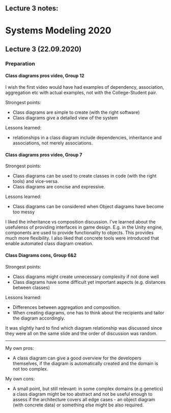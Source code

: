 Lecture 3 notes: 
------------------------
# Systems Modeling 2020

## Lecture 3 (22.09.2020)

### Preparation

#### Class diagrams pros video, Group 12

I wish the first video would have had examples of dependency, association, aggregation etc with actual examples, not with the College-Student pair.

Strongest points:
- Class diagrams are simple to create (with the right software)
- Class diagrams give a detailed view of the system

Lessons learned:
- relationships in a class diagram include dependencies, inheritance and associations, not merely associations.  


#### Class diagrams pros video, Group 7

Strongest points:
- Class diagrams can be used to create classes in code (with the right tools) and vice-versa.
- Class diagrams are concise and expressive.

Lessons learned:
- Class diagrams can be considered when Object diagrams have become too messy

I liked the inheritance vs composition discussion. I've learned about the usefulenss of providing interfaces in game design. E.g. in the Unity engine, components are used to provide functionality to objects. This provides much more flexibility.
I also liked that concrete tools were introduced that enable automated class diagram creation.

####  Class Diagrams cons, Group 6&2

Strongest points:
- Class diagrams might create unnecessary complexity if not done well
- Class diagrams have some difficult yet important aspects (e.g. distances between classes)

Lessons learned:
- Differences between aggregation and composition. 
- When creating diagrams, one has to think about the recipients and tailor the diagram accordingly.

It was slightly hard to find which diagram relationship was discussed since they were all on the same slide and the order of discussion was random.

----

My own pros:
- A class diagram can give a good overview for the developers themselves, if the diagram is automatically created and the domain is not too complex.

My own cons:
- A small point, but still relevant: in some complex domains (e.g genetics) a class diagram might be too abstract and not be useful enough to assess if the architecture covers all edge cases - an object diagram (with concrete data) or something else might be also required.
